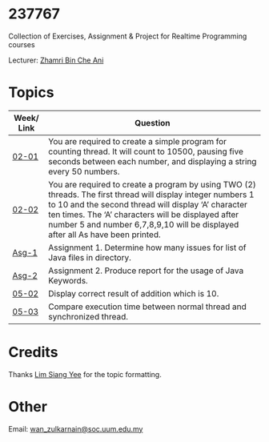 # 237767

Collection of Exercises, Assignment & Project for Realtime Programming courses

Lecturer: [Zhamri Bin Che Ani](https://github.com/zhamri)

# Topics

| Week/ Link    | Question         |
| ------------- | -------------    |
| [02-01](https://github.com/wzul/237767/blob/master/ThreadIncrementNumbers.java) | You are required to create a simple program for counting thread. It will count to 10500, pausing five seconds between each number, and displaying a string every 50 numbers.|
| [02-02](https://github.com/wzul/237767/blob/master/JavaApplication5.java)| You are required to create a program by using TWO (2) threads. The first thread will display integer numbers 1 to 10 and the second thread will display ‘A’ character ten times. The ‘A’ characters will be displayed after number 5 and number 6,7,8,9,10 will be displayed after all As have been printed.|
| [Asg-1](https://github.com/wzul/237767/blob/master/Assignment_1)| Assignment 1. Determine how many issues for list of Java files in directory. |
| [Asg-2](https://github.com/wzul/237767/blob/master/Assignment_2)| Assignment 2. Produce report for the usage of Java Keywords. |
| [05-02](https://github.com/wzul/237767/blob/master/TestAtomicInteger1p.java)| Display correct result of addition which is 10. |
| [05-03](https://github.com/wzul/237767/blob/master/SynchronizedProof.java)| Compare execution time between normal thread and synchronized thread.|

# Credits

Thanks [Lim Siang Yee](https://github.com/syeel) for the topic formatting.

# Other

Email: wan_zulkarnain@soc.uum.edu.my